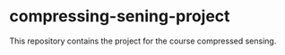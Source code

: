 # compressing-sening-project
This repository contains the project for the course compressed sensing. 
